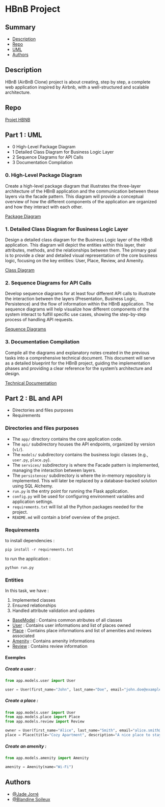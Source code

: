 # HBnB Project


## Summary
- [Description](#description)
- [Repo](#Repo)
- [UML](#UML)
- [Authors](#Authors)

## Description

HBnB (AirBnB Clone) project is about creating, step by step, a complete web application inspired by Airbnb, with a well-structured and scalable architecture.


## Repo

[Projet HBNB](https://github.com/JorreJ/holbertonschool-hbnb)


## Part 1 : UML
- 0 High-Level Package Diagram
- 1 Detailed Class Diagram for Business Logic Layer
- 2 Sequence Diagrams for API Calls
- 3 Documentation Compilation

### 0. High-Level Package Diagram
Create a high-level package diagram that illustrates the three-layer architecture of the HBnB application and the communication between these layers via the facade pattern. This diagram will provide a conceptual overview of how the different components of the application are organized and how they interact with each other.

[Package Diagram](https://github.com/JorreJ/holbertonschool-hbnb/blob/main/part_1/0-high_level_package_diagram.md)

### 1. Detailed Class Diagram for Business Logic Layer
Design a detailed class diagram for the Business Logic layer of the HBnB application. This diagram will depict the entities within this layer, their attributes, methods, and the relationships between them. The primary goal is to provide a clear and detailed visual representation of the core business logic, focusing on the key entities: User, Place, Review, and Amenity.

[Class Diagram](https://github.com/JorreJ/holbertonschool-hbnb/blob/main/part_1/1-detailed_class_diagram_for_business_logic_layer.md)



### 2. Sequence Diagrams for API Calls
Develop sequence diagrams for at least four different API calls to illustrate the interaction between the layers (Presentation, Business Logic, Persistence) and the flow of information within the HBnB application. The sequence diagrams will help visualize how different components of the system interact to fulfill specific use cases, showing the step-by-step process of handling API requests.

[Sequence Diagrams](https://github.com/JorreJ/holbertonschool-hbnb/blob/main/part_1/2-sequence_diagrams_for_API_calls.md)

### 3. Documentation Compilation

Compile all the diagrams and explanatory notes created in the previous tasks into a comprehensive technical document. This document will serve as a detailed blueprint for the HBnB project, guiding the implementation phases and providing a clear reference for the system’s architecture and design.

[Technical Documentation](https://github.com/JorreJ/holbertonschool-hbnb/blob/main/part_1/3-documentation_compilation.md)

## Part 2 : BL and API

- Directories and files purposes
- Requirements

### Directories and files purposes

- The `app/` directory contains the core application code.
- The `api/` subdirectory houses the API endpoints, organized by version (`v1/`).
- The `models/` subdirectory contains the business logic classes (e.g., `user.py`, `place.py`).
- The `services/` subdirectory is where the Facade pattern is implemented, managing the interaction between layers.
- The `persistence/` subdirectory is where the in-memory repository is implemented. This will later be replaced by a database-backed solution using SQL Alchemy.
- `run.py` is the entry point for running the Flask application.
- `config.py` will be used for configuring environment variables and application settings.
- `requirements.txt` will list all the Python packages needed for the project.
- `README.md` will contain a brief overview of the project.

### Requirements

to install dependencies :

```text
pip install -r requirements.txt
```

to run the application :

```text
python run.py
```

### Entities

In this task, we have :

1. Implemented classes
2. Ensured relationships
3. Handled attribute validation and updates

- [BaseModel](https://github.com/JorreJ/holbertonschool-hbnb/blob/main/app/models/basemodel.py) : Contains common atributes of all classes
- [User](https://github.com/JorreJ/holbertonschool-hbnb/blob/main/app/models/user.py) : Contains user informations and list of places owned
- [Place](https://github.com/JorreJ/holbertonschool-hbnb/blob/main/app/models/place.py) : Contains place informations and list of amenities and reviews associated
- [Amenity](https://github.com/JorreJ/holbertonschool-hbnb/blob/main/app/models/amenity.py) : Contains amenity informations
- [Review](https://github.com/JorreJ/holbertonschool-hbnb/blob/main/app/models/review.py) : Contains review information

#### Exemples

##### Create a user :

```python
from app.models.user import User

user = User(first_name="John", last_name="Doe", email="john.doe@example.com")
```

##### Create a place :

```python
from app.models.user import User
from app.models.place import Place
from app.models.review import Review

owner = User(first_name="Alice", last_name="Smith", email="alice.smith@example.com")
place = Place(title="Cozy Apartment", description="A nice place to stay", price=100, latitude=37.7749, longitude=-122.4194, owner=owner)
```

##### Create an amenity :

```python
from app.models.amenity import Amenity

amenity = Amenity(name="Wi-Fi")
```

## Authors

- [@Jade Jorré](https://github.com/JorreJ)
- [@Blandine Soileux](https://github.com/sira-djam)